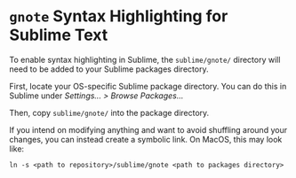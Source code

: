 # `gnote` Syntax Highlighting for Sublime Text

To enable syntax highlighting in Sublime, the `sublime/gnote/` directory will need to be added to your Sublime packages directory.

First, locate your OS-specific Sublime package directory. You can do this in Sublime under _Settings... > Browse Packages..._

Then, copy `sublime/gnote/` into the package directory. 

If you intend on modifying anything and want to avoid shuffling around your changes, you can instead create a symbolic link. On MacOS, this may look like:
```
ln -s <path to repository>/sublime/gnote <path to packages directory>
```
